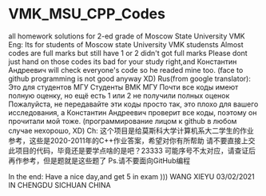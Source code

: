 # VMK_MSU_CPP_Codes
all homework solutions for 2-ed grade of Moscow State University VMK
Eng:
Its for students of Moscow state University VMK studensts
Almost codes are full marks but still have 1 or 2 didn't got full marks 
Please dont just hand on those codes its bad for your study right,and Константин Андреевич will check everyone's code so he readed mine too.  (face to github programming is not good anyway XD)
Rus(from google translator):
Это для студентов МГУ Студенты ВМК МГУ
Почти все коды имеют полную оценку, но ещё есть 1 или 2  не получили полных оценок
Пожалуйста, не передавайте эти коды просто так, это плохо для вашего исследования, а Константин Андреевич проверит все коды, поэтому он прочитали  мой тоже. (программирование лицом к github в любом случае нехорошо, XD)
Ch:
这个项目是给莫斯科大学计算机系大二学生的作业参考，这些是2020-2011年的C++作业答案，希望对你有所帮助
请不要直接上交此项目的代码，毕竟还是要学点啥的是吧？23333
可能序号不太对应，请查证后再作参考，但是题就是这些题了
Ps.请不要面向GitHub编程


In the end:
                                                  Have a nice day,and get 5 in exam )))
                                                  WANG XIEYU
                                                  03/02/2021 IN CHENGDU SICHUAN CHINA 
